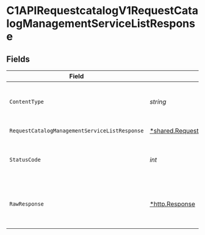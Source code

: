 # C1APIRequestcatalogV1RequestCatalogManagementServiceListResponse


## Fields

| Field                                                                                                                            | Type                                                                                                                             | Required                                                                                                                         | Description                                                                                                                      |
| -------------------------------------------------------------------------------------------------------------------------------- | -------------------------------------------------------------------------------------------------------------------------------- | -------------------------------------------------------------------------------------------------------------------------------- | -------------------------------------------------------------------------------------------------------------------------------- |
| `ContentType`                                                                                                                    | *string*                                                                                                                         | :heavy_check_mark:                                                                                                               | HTTP response content type for this operation                                                                                    |
| `RequestCatalogManagementServiceListResponse`                                                                                    | [*shared.RequestCatalogManagementServiceListResponse](../../../pkg/models/shared/requestcatalogmanagementservicelistresponse.md) | :heavy_minus_sign:                                                                                                               | Successful response                                                                                                              |
| `StatusCode`                                                                                                                     | *int*                                                                                                                            | :heavy_check_mark:                                                                                                               | HTTP response status code for this operation                                                                                     |
| `RawResponse`                                                                                                                    | [*http.Response](https://pkg.go.dev/net/http#Response)                                                                           | :heavy_check_mark:                                                                                                               | Raw HTTP response; suitable for custom response parsing                                                                          |